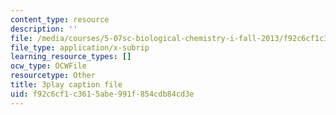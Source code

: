 ```yaml
---
content_type: resource
description: ''
file: /media/courses/5-07sc-biological-chemistry-i-fall-2013/f92c6cf1c3615abe991f854cdb84cd3e_ojvz7pVVZ-o.vtt
file_type: application/x-subrip
learning_resource_types: []
ocw_type: OCWFile
resourcetype: Other
title: 3play caption file
uid: f92c6cf1-c361-5abe-991f-854cdb84cd3e
---
```


